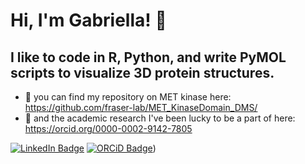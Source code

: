 # Hi, I'm Gabriella! 👋

## I like to code in R, Python, and write PyMOL scripts to visualize 3D protein structures. 

- 🧬 you can find my repository on MET kinase here: https://github.com/fraser-lab/MET_KinaseDomain_DMS/
- 🔬 and the academic research I've been lucky to be a part of here: https://orcid.org/0000-0002-9142-7805

[![LinkedIn Badge](https://img.shields.io/badge/LinkedIn-Profile-informational?style=flat&logo=linkedin&logoColor=white&color=0D76A8)](https://www.linkedin.com/in/gestevam/)
[![ORCiD Badge](https://img.shields.io/badge/Orcid-Profile-informational?style=flat&logo=twitter&logoColor=white&color=1CA2F1)](https://orcid.org/0000-0002-9142-7805))

